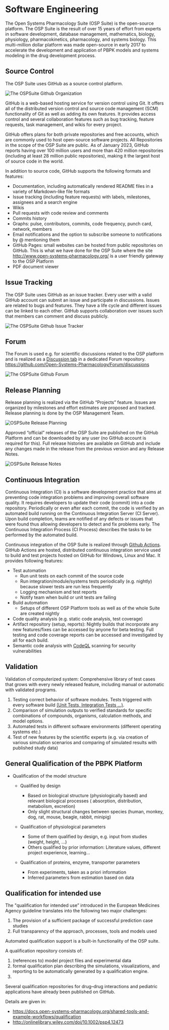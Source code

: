 # Software Engineering

The Open Systems Pharmacology Suite (OSP Suite) is the open-source platform. The OSP Suite is the result of over 15 years of effort from experts in software development, database management, mathematics, biology, physiology, pharmacokinetics, pharmacology, and systems biology. This multi-million dollar platform was made open-source in early 2017 to accelerate the development and application of PBPK models and systems modeling in the drug development process.

## Source Control
The OSP Suite uses GitHub as a source control platform.

![The OSPSuite Github Organization](../assets/images/osp-github.png)

GitHub is a web-based hosting service for version control using Git. It offers all of the distributed version control and source code management (SCM) functionality of Git as well as adding its own features. It provides access control and several collaboration features such as bug tracking, feature requests, task management, and wikis for every project.

GitHub offers plans for both private repositories and free accounts, which are commonly used to host open-source software projects. All Repositories in the scope of the OSP Suite are public. As of January 2023, GitHub reports having over 100 million users and more than 420 million repositories (including at least 28 million public repositories), making it the largest host of source code in the world.

In addition to source code, GitHub supports the following formats and features:
* Documentation, including automatically rendered README files in a variety of Markdown-like file formats
* Issue tracking (including feature requests) with labels, milestones, assignees and a search engine
* Wikis
* Pull requests with code review and comments
* Commits history
* Graphs: pulse, contributors, commits, code frequency, punch card, network, members
* Email notifications and the option to subscribe someone to notifications by @ mentioning them
* GitHub Pages: small websites can be hosted from public repositories on GitHub. This is what we have done for the OSP Suite where the site http://www.open-systems-pharmacology.org/ is a user friendly gateway to the OSP Platform
* PDF document viewer

## Issue Tracking
The OSP Suite uses GitHub as an issue tracker. Every user with a valid GitHub account can submit an issue and participate in discussions. Issues are related to bugs and features. They have a life cycle and different issues can be linked to each other. GitHub supports collaboration over issues such that members can comment and discuss publicly.

![The OSPSuite Github Issue Tracker](../assets/images/issue-tracking.png)

## Forum
The Forum is used e.g. for scientific discussions related to the OSP platform and is realized as a [Discussion tab](https://docs.github.com/en/discussions) in a dedicated Forum repository. https://github.com/Open-Systems-Pharmacology/Forum/discussions

![The OSPSuite Github Forum](../assets/images/forum.png)

## Release Planning
Release planning is realized via the GitHub “Projects” feature. Issues are organized by milestones and effort estimates are proposed and tracked. Release planning is done by the OSP Management Team.

![OSPSuite Release Planning](../assets/images/release-planning.png)

Approved “official” releases of the OSP Suite are published on the GitHub Platform and can be downloaded by any user (no GitHub account is required for this). Full release histories are available on GitHub and include any changes made in the release from the previous version and any Release Notes.

![OSPSuite Release Notes](../assets/images/release-notes.png)

## Continuous Integration
Continuous Integration (CI) is a software development practice that aims at preventing code integration problems and improving overall software quality. It requires developers to update their code (commit) into a code repository. Periodically or even after each commit, the code is verified by an automated build running on the Continuous Integration Server (CI Server). Upon build completion, teams are notified of any defects or issues that were found thus allowing developers to detect and fix problems early. The Continuous Integration Process (CI Process) describes the tasks to be performed by the automated build.

Continuous integration of the OSP Suite is realized through [Github Actions](https://github.com/features/actions). GitHub Actions are hosted, distributed continuous integration service used to build and test projects hosted on GitHub for Windows, Linux and Mac. It provides following features:

* Test automation
  * Run unit tests on each commit of the source code
  * Run integration/module/systems tests periodically (e.g. nightly) because slower tests are run less frequently
  * Logging mechanism and test reports
  * Notify team when build or unit tests are failing
* Build automation
  * Setups of different OSP Platform tools as well as of the whole Suite are created nightly
* Code quality analysis (e.g. static code analysis, test coverage)
* Artifact repository (setup, reports): Nightly builds that incorporate any new features/fixes can be accessed by anyone for beta testing. Full testing and code coverage reports can be accessed and investigated by all for each build.
* Semantic code analysis with [CodeQL](https://codeql.github.com/docs/codeql-overview/about-codeql/) scanning for security vulnerabilities

## Validation
Validation of computerized system: Comprehensive library of test cases that grows with every newly released feature, including manual or automatic with validated programs.

1. Testing correct behavior of software modules. Tests triggered with every software build [(Unit Tests, Integration Tests …)](#Continuous-Integration).
2. Comparison of simulation outputs to verified standards for specific combinations of compounds, organisms, calculation methods, and model options.
3. Automated tests in different software environments (different operating systems etc.)
4. Test of new features by the scientific experts (e.g. via creation of various simulation scenarios and comparing of simulated results with published study data)

## General Qualification of the PBPK Platform
* Qualification of the model structure

  * Qualified by design

      * Based on biological structure (physiologically based) and relevant biological processes ( absorption, distribution, metabolism, excretion)
      * Only slight structural changes between species (human, monkey, dog, rat, mouse, beagle, rabbit, minipig)

  * Qualification of physiological parameters

      * Some of them qualified by design, e.g. input from studies (weight, height, …)
      * Others qualified by prior information: Literature values, different project experience, learning...

  * Qualification of proteins, enzyme, transporter parameters

      * From experiments, taken as a priori information
      * Inferred parameters from estimation based on data

## Qualification for intended use
The "qualification for intended use” introduced in the European Medicines Agency guideline translates into the following two major challenges:

1. The provision of a sufficient package of successful prediction case studies
1. Full transparency of the approach, processes, tools and models used

Automated qualification support is a built-in functionality of the OSP suite.

A qualification repository consists of:

1. (references to) model project files and experimental data
1. formal qualification plan describing the simulations, visualizations, and reporting to be automatically generated by a qualification engine.
2. 
Several qualification repositories for drug–drug interactions and pediatric applications have already been published on GitHub.

Details are given in:

* https://docs.open-systems-pharmacology.org/shared-tools-and-example-workflows/qualification
* http://onlinelibrary.wiley.com/doi/10.1002/psp4.12473
